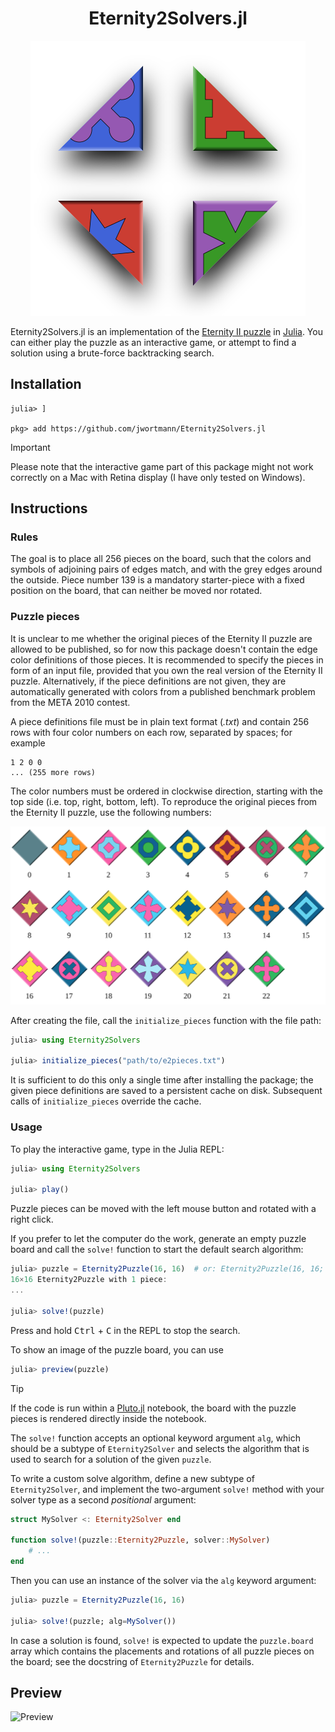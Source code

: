 <p>
  <h1 align="center">Eternity2Solvers.jl</h1>
</p>

<p align="center">
  <img src="svg/logo.svg">
</p>

Eternity2Solvers.jl is an implementation of the [Eternity II puzzle](https://en.wikipedia.org/wiki/Eternity_II_puzzle) in [Julia](https://julialang.org/).
You can either play the puzzle as an interactive game, or attempt to find a solution using a brute-force backtracking search.


## Installation

```
julia> ]

pkg> add https://github.com/jwortmann/Eternity2Solvers.jl
```

> [!IMPORTANT]
> Please note that the interactive game part of this package might not work correctly on a Mac with Retina display (I have only tested on Windows).


## Instructions

### Rules

The goal is to place all 256 pieces on the board, such that the colors and symbols of adjoining pairs of edges match, and with the grey edges around the outside.
Piece number 139 is a mandatory starter-piece with a fixed position on the board, that can neither be moved nor rotated.

### Puzzle pieces

It is unclear to me whether the original pieces of the Eternity II puzzle are allowed to be published, so for now this package doesn't contain the edge color definitions of those pieces.
It is recommended to specify the pieces in form of an input file, provided that you own the real version of the Eternity II puzzle.
Alternatively, if the piece definitions are not given, they are automatically generated with colors from a published benchmark problem from the META 2010 contest.

A piece definitions file must be in plain text format (*.txt*) and contain 256 rows with four color numbers on each row, separated by spaces; for example

```
1 2 0 0
... (255 more rows)
```

The color numbers must be ordered in clockwise direction, starting with the top side (i.e. top, right, bottom, left).
To reproduce the original pieces from the Eternity II puzzle, use the following numbers:

![Color numbers](svg/colors_preview.svg)

After creating the file, call the `initialize_pieces` function with the file path:

```julia
julia> using Eternity2Solvers

julia> initialize_pieces("path/to/e2pieces.txt")
```

It is sufficient to do this only a single time after installing the package; the given piece definitions are saved to a persistent cache on disk.
Subsequent calls of `initialize_pieces` override the cache.

### Usage

To play the interactive game, type in the Julia REPL:

```julia
julia> using Eternity2Solvers

julia> play()
```

Puzzle pieces can be moved with the left mouse button and rotated with a right click.

If you prefer to let the computer do the work, generate an empty puzzle board and call the `solve!` function to start the default search algorithm:

```julia
julia> puzzle = Eternity2Puzzle(16, 16)  # or: Eternity2Puzzle(16, 16; pieces=:meta_16x16)
16×16 Eternity2Puzzle with 1 piece:
...

julia> solve!(puzzle)
```

Press and hold <kbd>Ctrl</kbd> + <kbd>C</kbd> in the REPL to stop the search.

To show an image of the puzzle board, you can use
```julia
julia> preview(puzzle)
```

> [!TIP]
> If the code is run within a [Pluto.jl](https://juliahub.com/ui/Packages/General/Pluto) notebook, the board with the puzzle pieces is rendered directly inside the notebook.

The `solve!` function accepts an optional keyword argument `alg`, which should be a subtype of `Eternity2Solver` and selects the algorithm that is used to search for a solution of the given `puzzle`.

To write a custom solve algorithm, define a new subtype of `Eternity2Solver`, and implement the two-argument `solve!` method with your solver type as a second *positional* argument:

```julia
struct MySolver <: Eternity2Solver end

function solve!(puzzle::Eternity2Puzzle, solver::MySolver)
    # ...
end
```

Then you can use an instance of the solver via the `alg` keyword argument:
```julia
julia> puzzle = Eternity2Puzzle(16, 16)

julia> solve!(puzzle; alg=MySolver())
```

In case a solution is found, `solve!` is expected to update the `puzzle.board` array which contains the placements and rotations of all puzzle pieces on the board; see the docstring of `Eternity2Puzzle` for details.


## Preview

![Preview](img/preview.png)
